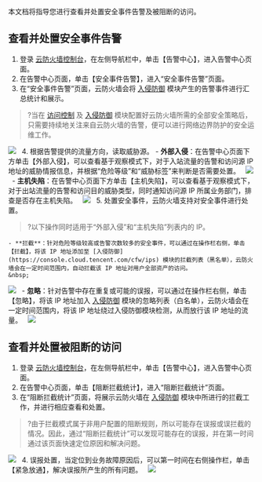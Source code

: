 本文档将指导您进行查看并处置安全事件告警及被阻断的访问。
## 查看并处置安全事件告警

1. 登录 [云防火墙控制台](https://console.cloud.tencent.com/cfw/warncenter)，在左侧导航栏中，单击【告警中心】，进入告警中心页面。
2. 在告警中心页面，单击【安全事件告警】，进入“安全事件告警”页面。
3. 在“安全事件告警”页面，云防火墙会将 [入侵防御](https://cloud.tencent.com/document/product/1132/45857) 模块产生的告警事件进行汇总统计和展示。
>?当在 [访问控制](https://cloud.tencent.com/document/product/1132/45856) 及 [入侵防御](https://cloud.tencent.com/document/product/1132/45857) 模块配置好云防火墙所需的全部安全策略后，只需要持续地关注来自云防火墙的告警，便可以进行网络边界防护的安全运维工作。
>
![](https://main.qcloudimg.com/raw/cfd6a8cd3ec97380ae48f19359f4e391.png)
&nbsp;
4. 根据告警提供的流量方向，读取威胁源。
	- **外部入侵**：在告警中心页面下方单击【外部入侵】，可以查看基于观察模式下，对于入站流量的告警和访问源 IP 地址的威胁情报信息，并根据“危险等级”和“威胁标签”来判断是否需要处置。
	&nbsp;
	![](https://main.qcloudimg.com/raw/fe119a9fcd7d1c256116a495984b06b6.png)
	&nbsp;
	- **主机失陷**：在告警中心页面下方单击【主机失陷】，可以查看基于观察模式下，对于出站流量的告警和访问目的威胁类型，同时通知访问源 IP 所属业务部门，排查是否存在主机失陷。
	&nbsp;
	![](https://main.qcloudimg.com/raw/8ab81ef2cb206affdf232d1d8556a2fb.png)
  &nbsp;
5. 处置安全事件，云防火墙支持对安全事件进行处置。
>?以下操作同时适用于“外部入侵”和“主机失陷”列表内的 IP。
>
	- **拦截**：针对危险等级较高或告警次数较多的安全事件，可以通过在操作栏右侧，单击【拦截】，将该 IP 地址添加至 [入侵防御](https://console.cloud.tencent.com/cfw/ips) 模块的拦截列表（黑名单），云防火墙会在一定时间范围内，自动拦截该 IP 地址对用户全部资产的访问。
	&nbsp;
![](https://main.qcloudimg.com/raw/f1fea3edeb3f866db7ad069a56c5ba62.png)
	&nbsp;
	- **忽略**：针对告警中存在重复或可能的误报，可以通过在操作栏右侧，单击【忽略】，将该 IP 地址加入 [入侵防御](https://console.cloud.tencent.com/cfw/ips) 模块的忽略列表（白名单），云防火墙会在一定时间范围内，将该 IP 地址绕过入侵防御模块检测，从而放行该 IP 地址的流量。
	&nbsp;
	![](https://main.qcloudimg.com/raw/d031a26bc1fbf539ad8268db39bcf633.png)




## 查看并处置被阻断的访问
1. 登录 [云防火墙控制台](https://console.cloud.tencent.com/cfw/warncenter)，在左侧导航栏中，单击【告警中心】，进入告警中心页面。
2. 在告警中心页面，单击【阻断拦截统计】，进入“阻断拦截统计”页面。
3. 在“阻断拦截统计”页面，将展示云防火墙在 [入侵防御](https://cloud.tencent.com/document/product/1132/45857) 模块中所进行的拦截工作，并进行相应查看和处置。
>?由于拦截模式属于非用户配置的阻断规则，所以可能存在误报或误拦截的情况。因此，通过“阻断拦截统计”可以发现可能存在的误报，并在第一时间通过该页面快速定位原因和解决问题。
>
![](https://main.qcloudimg.com/raw/0ef57f8564deb44be3033f3b511e8aba.png)
&nbsp;
4. 误报处置，当定位到业务故障原因后，可以第一时间在右侧操作栏，单击【紧急放通】，解决误报所产生的所有问题。
&nbsp;
![](https://main.qcloudimg.com/raw/0a49665b2e010122c8b5811fd4d5c237.png)



